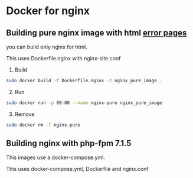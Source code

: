 # Docker for nginx


## Building pure nginx image with html [error pages](https://github.com/AndiDittrich/HttpErrorPages)

you can build only nginx for html.

This uses Dockerfile.nginx with nginx-site.conf

1. Build

```bash
sudo docker build -f Dockerfile.nginx -t nginx_pure_image .
```

2. Run

```bash
sudo docker run -p 80:80 --name nginx-pure nginx_pure_image
```

3. Remove

```bash
sudo docker rm -f nginx-pure
```

## Building nginx with php-fpm 7.1.5

This images use a docker-compose.yml.

This uses docker-compose.yml, Dockerfile and nginx.conf


